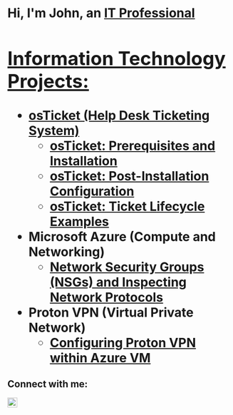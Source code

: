 <h1>Hi, I'm John, an <a href="https://www.linkedin.com/in/john-felix-b676a8258/">IT Professional

<h2>Information Technology Projects:</h2>

- <b>osTicket (Help Desk Ticketing System)</b>
  - [osTicket: Prerequisites and Installation](https://github.com/Johnfednyfelix/osticket-prereqs)
  - [osTicket: Post-Installation Configuration](https://github.com/Johnfednyfelix/post-install-config)
  - [osTicket: Ticket Lifecycle Examples](https://github.com/Johnfednyfelix/ticket-lifecycle)
- <b>Microsoft Azure (Compute and Networking)</b>
  - [Network Security Groups (NSGs) and Inspecting Network Protocols](https://github.com/Johnfednyfelix/azure-network-protocols)
- <b>Proton VPN (Virtual Private Network)</b>
  - [Configuring Proton VPN within Azure VM](https://github.com/Johnfednyfelix/configure-vpn)

<h2>Connect with me:</h2>

[<img align="left" alt="John | LinkedIn" width="22px" src="https://cdn.jsdelivr.net/npm/simple-icons@v3/icons/linkedin.svg" />][linkedin]

[linkedin]: https://www.linkedin.com/in/john-felix-b676a8258/
